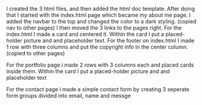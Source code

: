 I created the 3 html files, and then added the html doc template.
After doing that I started with the index.html page which became my about me page.
I added the navbar to the top and changed the color to a dark styling. (copied nav to other pages)
I then moved the 3 links to the pages right.
For the index.html I made a card and centered it.
Within the card I put a placed-holder picture and and placeholder text.
For the footer on index.html I made 1 row with three columns and put the copyright info in the center column. (copied to other pages)

For the portfolio page i made 2 rows with 3 columns each and placed cards inside them.
Within the card I put a placed-holder picture and and placeholder text

For the contact page i made a simple contact form by creating 3 seperate form groups divided into email, name and messge
